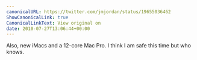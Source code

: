 ```yaml
---
canonicalURL: https://twitter.com/jmjordan/status/19655036462
ShowCanonicalLink: true
CanonicalLinkText: View original on
date: 2010-07-27T13:06:44+00:00
---
```

Also, new iMacs and a 12-core Mac Pro. I think I am safe this time but who knows.